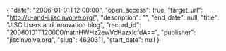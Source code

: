 {
  "date": "2006-01-01T12:00:00", 
  "open_access": true, 
  "target_url": "http://u-and-i.jiscinvolve.org/", 
  "description": "", 
  "end_date": null, 
  "title": "JISC Users and Innovation blog", 
  "record_id": "20060101T120000/natnHWHz2ewVcHazxlcfdA==", 
  "publisher": "jiscinvolve.org", 
  "slug": 4620311, 
  "start_date": null
}

